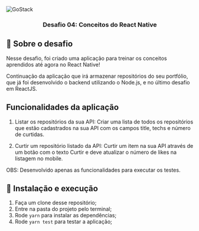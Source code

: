 <img alt="GoStack" src="https://storage.googleapis.com/golden-wind/bootcamp-gostack/header-desafios.png" />

<h3 align="center">
  Desafio 04: Conceitos do React Native
</h3>

## :rocket: Sobre o desafio

Nesse desafio, foi criado uma aplicação para treinar os conceitos aprendidos até agora no React Native!

Continuação da aplicação que irá armazenar repositórios do seu portfólio, que já foi desenvolvido o backend utilizando o Node.js, e no último desafio em ReactJS.

## Funcionalidades da aplicação

1. Listar os repositórios da sua API: Criar uma lista de todos os repositórios que estão cadastrados na sua API com os campos title, techs e número de curtidas.

2. Curtir um repositório listado da API: Curtir um item na sua API através de um botão com o texto Curtir e deve atualizar o número de likes na listagem no mobile.

OBS: Desenvolvido apenas as funcionalidades para executar os testes.

## 🚀 Instalação e execução

1. Faça um clone desse repositório;
2. Entre na pasta do projeto pelo terminal;
3. Rode `yarn` para instalar as dependências;
4. Rode `yarn test` para testar a aplicação;
